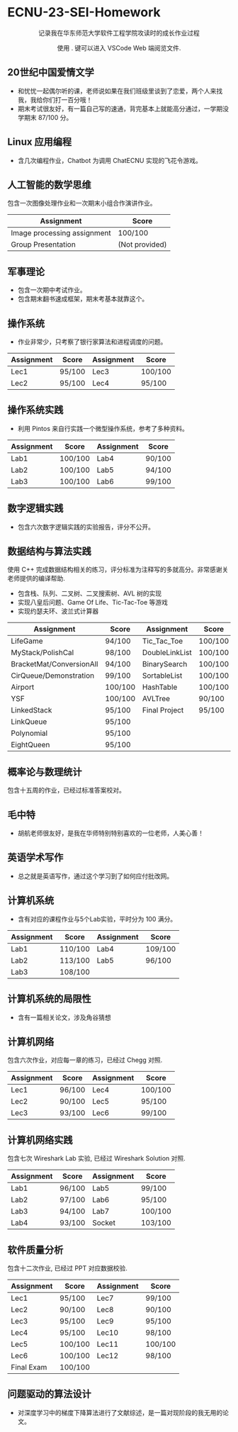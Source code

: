 # ECNU-23-SEI-Homework
<p align="center">记录我在华东师范大学软件工程学院攻读时的成长作业过程</p>
<p align="center">使用 . 键可以进入 VSCode Web 端阅览文件.</p>

## 20世纪中国爱情文学
- 和忧忧一起偶尔听的课，老师说如果在我们班级里谈到了恋爱，两个人来找我，我给你们打一百分哦！
- 期末考试很友好，有一篇自己写的速通，背完基本上就能高分通过，一学期没学期末 87/100 分。

## Linux 应用编程
- 含几次编程作业，Chatbot 为调用 ChatECNU 实现的飞花令游戏。

## 人工智能的数学思维
包含一次图像处理作业和一次期末小组合作演讲作业。

| **Assignment**   | **Score** |
|------------------|-----------|
| Image processing assignment | 100/100 |
| Group Presentation | (Not provided) |

## 军事理论
- 包含一次期中考试作业。
- 包含期末翻书速成框架，期末考基本就靠这个。

## 操作系统
- 作业非常少，只考察了银行家算法和进程调度的问题。

| **Assignment**   | **Score** | **Assignment**   | **Score** |
|------------------|-----------|------------------|-----------|
| Lec1             | 95/100    | Lec3             | 100/100   |
| Lec2             | 95/100    | Lec4             | 95/100    |

## 操作系统实践
- 利用 Pintos 来自行实践一个微型操作系统，参考了多种资料。

| **Assignment**   | **Score** | **Assignment**   | **Score** |
|------------------|-----------|------------------|-----------|
| Lab1             | 100/100   | Lab4             | 90/100    |
| Lab2             | 100/100   | Lab5             | 94/100    |
| Lab3             | 100/100   | Lab6             | 99/100    |

## 数字逻辑实践
- 包含六次数字逻辑实践的实验报告，评分不公开。

## 数据结构与算法实践
使用 C++ 完成数据结构相关的练习，评分标准为注释写的多就高分。非常感谢关老师提供的编译帮助.
- 包含栈、队列、二叉树、二叉搜索树、AVL 树的实现
- 实现八皇后问题、Game Of Life、Tic-Tac-Toe 等游戏
- 实现约瑟夫环、波兰式计算器

| **Assignment**   | **Score** | **Assignment**   | **Score** |
|------------------|-----------|------------------|-----------|
| LifeGame         | 94/100    | Tic_Tac_Toe      | 100/100   |
| MyStack/PolishCal| 98/100    | DoubleLinkList   | 100/100   |
| BracketMat/ConversionAll | 94/100 | BinarySearch     | 100/100   |
| CirQueue/Demonstration | 99/100 | SortableList     | 100/100   |
| Airport          | 100/100   | HashTable        | 100/100   |
| YSF              | 100/100   | AVLTree          | 90/100    |
| LinkedStack      | 95/100    | Final Project    | 95/100    |
| LinkQueue        | 95/100    |                  |           |
| Polynomial       | 95/100    |                  |           |
| EightQueen       | 95/100    |                  |           |

## 概率论与数理统计
包含十五周的作业，已经过标准答案校对。

## 毛中特
- 胡航老师很友好，是我在华师特别特别喜欢的一位老师，人美心善！

## 英语学术写作
- 总之就是英语写作，通过这个学习到了如何应付批改网。

## 计算机系统
- 含有对应的课程作业与5个Lab实验，平时分为 100 满分。

| **Assignment**   | **Score** | **Assignment**   | **Score** |
|------------------|-----------|------------------|-----------|
| Lab1             | 110/100   | Lab4             | 109/100   |
| Lab2             | 113/100   | Lab5             | 96/100    |
| Lab3             | 108/100   |                  |           |
  
## 计算机系统的局限性
- 含有一篇相关论文，涉及角谷猜想

## 计算机网络
包含六次作业，对应每一章的练习，已经过 Chegg 对照.

| **Assignment**   | **Score** | **Assignment**   | **Score** |
|------------------|-----------|------------------|-----------|
| Lec1             | 96/100    | Lec4             | 100/100   |
| Lec2             | 90/100    | Lec5             | 95/100    |
| Lec3             | 93/100    | Lec6             | 99/100    |

## 计算机网络实践
包含七次 Wireshark Lab 实验, 已经过 Wireshark Solution 对照.

| **Assignment**   | **Score** | **Assignment**   | **Score** |
|------------------|-----------|------------------|-----------|
| Lab1             | 96/100    | Lab5             | 99/100    |
| Lab2             | 97/100    | Lab6             | 95/100    |
| Lab3             | 94/100    | Lab7             | 100/100   |
| Lab4             | 93/100    | Socket           | 103/100   |

## 软件质量分析
包含十二次作业, 已经过 PPT 对应数据校验.

| **Assignment**   | **Score** | **Assignment**   | **Score** |
|------------------|-----------|------------------|-----------|
| Lec1             | 95/100    | Lec7             | 99/100    |
| Lec2             | 90/100    | Lec8             | 90/100    |
| Lec3             | 95/100    | Lec9             | 95/100    |
| Lec4             | 95/100    | Lec10            | 98/100    |
| Lec5             | 100/100   | Lec11            | 100/100   |
| Lec6             | 100/100   | Lec12            | 98/100    |
| Final Exam       | 100/100   |                  |           |

## 问题驱动的算法设计
- 对深度学习中的梯度下降算法进行了文献综述，是一篇对现阶段的我无用的论文。
